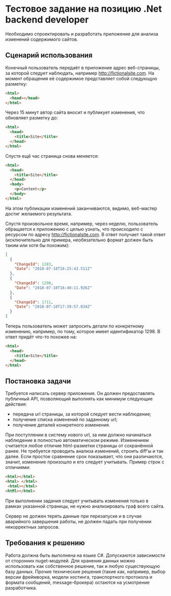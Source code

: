 # Тестовое задание на позицию .Net backend developer

Необходимо спроектировать и разработать приложение для анализа изменений содержимого сайтов.

## Сценарий использования

Конечный пользователь передаёт в приложение адрес веб-страницы, за которой следует наблюдать, например http://fictionalsite.com. На момент обращения её содержимое представляет собой следующую разметку:
```html
<html>
  <head></head>
</html>
```
Через 15 минут автор сайта вносит и публикует изменения, что обновляет разметку до:
```html
<html>
  <head>
    <title>Site</title>
  </head>
</html>
```
Спустя ещё час страница снова меняется:
```html
<html>
  <head>
    <title>Site</title>
  </head>
  <body>
    <p>Content</p>
  </body>
</html>
```
На этом публикации изменений заканчиваются, видимо, веб-мастер достиг желаемого результата.

Спустя произвольное время, например, через неделю, пользователь обращается к приложению с целью узнать, что происходило с ресурсом по адресу http://fictionalsite.com. В ответ получает такой ответ (исключительно для примера, необязательно формат должен быть таким или хотя бы похожим):
```json
[
  {
    "ChangeId": 1283,
    "Date": "2018-07-18T16:25:43.511Z"
  },
  {
    "ChangeId": 1298,
    "Date": "2018-07-18T16:40:11.926Z"
  },
  {
    "ChangeId": 1711,
    "Date": "2018-07-18T17:39:57.034Z"
  }
]
```
Теперь пользователь может запросить детали по конкретному изменению, например, по тому, которое имеет идентификатор 1298. В ответ придёт что-то похожее на:
```html
<html>
  <head>
    <title>Site</title>
  </head>
</html>
```

## Постановка задачи

Требуется написать сервер приложения. Он должен предоставлять публичный API, позволяющий выполнять как минимум следующие действия:
  - передача url страницы, за которой следует вести наблюдение;
  - получение списка изменений по заданному url;
  - получение деталей конкретного изменения.
  
При поступлении в систему нового url, за ним должно начинаться наблюдение в полностью автоматическом режиме. Изменением считается любое отличие html-разметки страницы от сохранённой ранее. Не требуется проводить анализа изменений, строить diff'ы и так далее. Если простое сравнение срок показывает, что они различаются, значит, изменение произошло и его следует учитывать. Пример строк с отличиями:
```html
<html></html>
<html> </html>
 <html></html>
<htMl></html>
```
При выполнении задания следует учитывать изменения только в рамках указанной страницы, не нужно анализировать граф всего сайта.

Сервер не должен терять данные при перезапуске и в случае аварийного завершения работы, не должен падать при получении некорректных запросов.

## Требования к решению

Работа должна быть выполнена на языке C#. Допускаются зависимости от сторонних nuget-модулей. Для хранения данных можно использовать как собственное решение, так и любую существующую базу данных. Прочие технические решения (такие как, например, выбор версии фреймворка, модели хостинга, транспортного протокола и формата сообщений, message-брокера) остаются на усмотрение разработчика.
